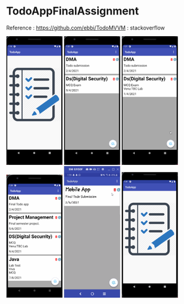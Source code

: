 # TodoAppFinalAssignment

Reference : https://github.com/ebbi/TodoMVVM
          : stackoverflow
          
        
 <img src="insertData.gif" width="150">
 
 <img src="UpdateData.gif" width="150">
 
 <img src="DeleteData.gif" width="150">
 
 <img src="deletall.gif" width="150">
 
 <img src="sharedata.gif" width="150">
 
 <img src="TodoFinalGif.gif" width="150">
